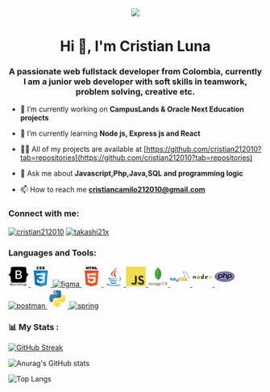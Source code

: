 <div id="header" align="center">
    <img src="https://media.giphy.com/media/13HgwGsXF0aiGY/giphy.gif" width="200">
</div>
<h1 align="center">Hi 👋, I'm Cristian Luna</h1>
<h3 align="center">A passionate web fullstack developer from Colombia, currently I am a junior web developer with soft
    skills in teamwork, problem solving, creative etc.</h3>

- 🔭 I’m currently working on **CampusLands & Oracle Next Education projects**

- 🌱 I’m currently learning **Node js, Express js and React**

- 👨‍💻 All of my projects are available at
[https://github.com/cristian212010?tab=repositories](https://github.com/cristian212010?tab=repositories)

- 💬 Ask me about **Javascript,Php,Java,SQL and programming logic**

- 📫 How to reach me **cristiancamilo212010@gmail.com**

<h3 align="left">Connect with me:</h3>
<p align="left">
    <a href="https://linkedin.com/in/cristian212010" target="blank"><img align="center"
            src="https://raw.githubusercontent.com/rahuldkjain/github-profile-readme-generator/master/src/images/icons/Social/linked-in-alt.svg"
            alt="cristian212010" height="30" width="40" /></a>
    <a href="https://discord.gg/takashi21x" target="blank"><img align="center"
            src="https://raw.githubusercontent.com/rahuldkjain/github-profile-readme-generator/master/src/images/icons/Social/discord.svg"
            alt="takashi21x" height="30" width="40" /></a>
</p>

<h3 align="left">Languages and Tools:</h3>
<p align="left"> <a href="https://getbootstrap.com" target="_blank" rel="noreferrer"> <img src="https://raw.githubusercontent.com/devicons/devicon/master/icons/bootstrap/bootstrap-plain-wordmark.svg" alt="bootstrap" width="40" height="40"/> </a> <a href="https://www.w3schools.com/css/" target="_blank" rel="noreferrer"> <img src="https://raw.githubusercontent.com/devicons/devicon/master/icons/css3/css3-original-wordmark.svg" alt="css3" width="40" height="40"/> </a> <a href="https://www.figma.com/" target="_blank" rel="noreferrer"> <img src="https://www.vectorlogo.zone/logos/figma/figma-icon.svg" alt="figma" width="40" height="40"/> </a> <a href="https://www.w3.org/html/" target="_blank" rel="noreferrer"> <img src="https://raw.githubusercontent.com/devicons/devicon/master/icons/html5/html5-original-wordmark.svg" alt="html5" width="40" height="40"/> </a> <a href="https://www.java.com" target="_blank" rel="noreferrer"> <img src="https://raw.githubusercontent.com/devicons/devicon/master/icons/java/java-original.svg" alt="java" width="40" height="40"/> </a> <a href="https://developer.mozilla.org/en-US/docs/Web/JavaScript" target="_blank" rel="noreferrer"> <img src="https://raw.githubusercontent.com/devicons/devicon/master/icons/javascript/javascript-original.svg" alt="javascript" width="40" height="40"/> </a> <a href="https://www.mongodb.com/" target="_blank" rel="noreferrer"> <img src="https://raw.githubusercontent.com/devicons/devicon/master/icons/mongodb/mongodb-original-wordmark.svg" alt="mongodb" width="40" height="40"/> </a> <a href="https://www.mysql.com/" target="_blank" rel="noreferrer"> <img src="https://raw.githubusercontent.com/devicons/devicon/master/icons/mysql/mysql-original-wordmark.svg" alt="mysql" width="40" height="40"/> </a> <a href="https://nodejs.org" target="_blank" rel="noreferrer"> <img src="https://raw.githubusercontent.com/devicons/devicon/master/icons/nodejs/nodejs-original-wordmark.svg" alt="nodejs" width="40" height="40"/> </a> <a href="https://www.php.net" target="_blank" rel="noreferrer"> <img src="https://raw.githubusercontent.com/devicons/devicon/master/icons/php/php-original.svg" alt="php" width="40" height="40"/> </a> <a href="https://postman.com" target="_blank" rel="noreferrer"> <img src="https://www.vectorlogo.zone/logos/getpostman/getpostman-icon.svg" alt="postman" width="40" height="40"/> </a> <a href="https://www.python.org" target="_blank" rel="noreferrer"> <img src="https://raw.githubusercontent.com/devicons/devicon/master/icons/python/python-original.svg" alt="python" width="40" height="40"/> </a> <a href="https://spring.io/" target="_blank" rel="noreferrer"> <img src="https://www.vectorlogo.zone/logos/springio/springio-icon.svg" alt="spring" width="40" height="40"/> </a> </p>
<h3>📊 My Stats :</h3>

[![GitHub Streak](https://streak-stats.demolab.com?user=cristian212010&theme=prussian)](https://git.io/streak-stats)

![Anurag's GitHub stats](https://github-readme-stats.vercel.app/api?username=Cristian212010&show_icons=true&theme=radical)

![Top Langs](https://github-readme-stats.vercel.app/api/top-langs/?username=Cristian212010&hide_progress=true)

